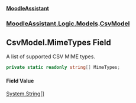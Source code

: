 #### [MoodleAssistant](index.md 'index')
### [MoodleAssistant.Logic.Models](MoodleAssistant.Logic.Models.md 'MoodleAssistant.Logic.Models').[CsvModel](MoodleAssistant.Logic.Models.CsvModel.md 'MoodleAssistant.Logic.Models.CsvModel')

## CsvModel.MimeTypes Field

A list of supported CSV MIME types.

```csharp
private static readonly string[] MimeTypes;
```

#### Field Value
[System.String](https://docs.microsoft.com/en-us/dotnet/api/System.String 'System.String')[[]](https://docs.microsoft.com/en-us/dotnet/api/System.Array 'System.Array')
